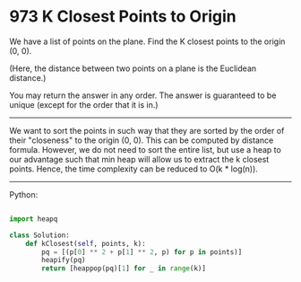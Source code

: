 # 973 K Closest Points to Origin

We have a list of points on the plane.  Find the K closest points to the origin
(0, 0).

(Here, the distance between two points on a plane is the Euclidean distance.)

You may return the answer in any order.  The answer is guaranteed to be unique
(except for the order that it is in.)

---

We want to sort the points in such way that they are sorted by the order of
their "closeness" to the origin (0, 0). This can be computed by distance
formula. However, we do not need to sort the entire list, but use a heap to our
advantage such that min heap will allow us to extract the k closest points.
Hence, the time complexity can be reduced to O(k * log(n)).

---

Python:

```python

import heapq

class Solution:
    def kClosest(self, points, k):
        pq = [(p[0] ** 2 + p[1] ** 2, p) for p in points)]
        heapify(pq)
        return [heappop(pq)[1] for _ in range(k)]
```
